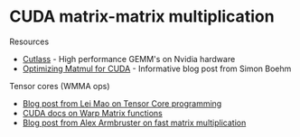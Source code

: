 
# CUDA matrix-matrix multiplication

Resources

* [Cutlass](https://github.com/NVIDIA/cutlass/tree/main) - High performance GEMM's on Nvidia hardware
* [Optimizing Matmul for CUDA](https://siboehm.com/articles/22/CUDA-MMM) - Informative blog post from Simon Boehm


Tensor cores (WMMA ops)

* [Blog post from Lei Mao on Tensor Core programming](https://leimao.github.io/blog/NVIDIA-Tensor-Core-Programming/)
* [CUDA docs on Warp Matrix functions](https://docs.nvidia.com/cuda/cuda-c-programming-guide/index.html#warp-matrix-functions)
* [Blog post from Alex Armbruster on fast matrix multiplication](https://alexarmbr.github.io/2024/08/10/How-To-Write-A-Fast-Matrix-Multiplication-From-Scratch-With-Tensor-Cores.html)

